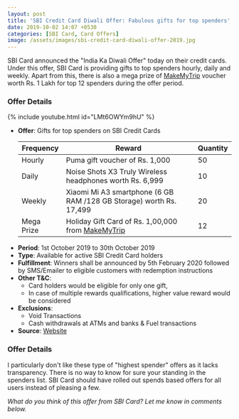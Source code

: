 ```yaml
---
layout: post
title: 'SBI Credit Card Diwali Offer: Fabulous gifts for top spenders'
date: 2019-10-02 14:07 +0530
categories: [SBI Card, Card Offers]
image: /assets/images/sbi-credit-card-diwali-offer-2019.jpg
---
```


SBI Card announced the "India Ka Diwali Offer" today on their credit cards. Under this offer, SBI Card is providing gifts to top spenders hourly, daily and weekly. Apart from this, there is also a mega prize of [MakeMyTrip](https://l.cardinfo.in/makemytrip) voucher worth Rs. 1 Lakh for top 12 spenders during the offer period.

### Offer Details

{% include youtube.html id="LMt6OWYm9hU" %}

- **Offer**: Gifts for top spenders on SBI Credit Cards
    <table class="table" style="display: block;overflow-x: auto;">
    <thead class="thead-dark">
    <tr>
      <th scope="col"> Frequency</th>
      <th scope="col"> Reward</th>
      <th scope="col"> Quantity</th>
    </tr>
    </thead>
    <tbody>
    <tr>
      <td> Hourly </td>
      <td> Puma gift voucher of Rs. 1,000 </td>
      <td> 50 </td>
    </tr>
    <tr>
      <td> Daily </td>
    	<td>  Noise Shots X3 Truly Wireless headphones worth Rs. 6,999 </td>
        <td> 10 </td>
    </tr>
    <tr>
      <td> Weekly </td>
      <td>  Xiaomi Mi A3 smartphone (6 GB RAM /128 GB Storage) worth Rs. 17,499 </td>
      <td> 20 </td>
    </tr>
      <tr>
      <td> Mega Prize </td>
      <td> Holiday Gift Card of Rs. 1,00,000 from <a href="https://l.cardinfo.in/makemytrip" target="_blank">MakeMyTrip</a> </td>
      <td> 12 </td>
    </tr>
    </tbody>
    </table>
- **Period**: 1st October 2019 to 30th October 2019
- **Type**: Available for active SBI Credit Card holders
- **Fulfillment**: Winners shall be announced by 5th February 2020 followed by SMS/Emailer to eligible customers with redemption instructions
- **Other T&C**:
  - Card holders would be eligible for only one gift,
  - In case of multiple rewards qualifications, higher value reward would be considered
- **Exclusions**:
  - Void Transactions
  - Cash withdrawals at ATMs and banks & Fuel transactions
- **Source**: [Website](https://www.sbicard.com/diwali/)

### Offer Details

I particularly don't like these type of "highest spender" offers as it lacks transparency. There is no way to know for sure your standing in the spenders list. SBI Card should have rolled out spends based offers for all users instead of pleasing a few.

_What do you think of this offer from SBI Card? Let me know in comments below._
